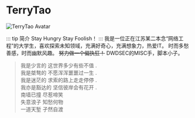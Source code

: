 # TerryTao

<img :src="$withBase('/member_avatar/TerryTao.jpg')" alt="TerryTao Avatar">

::: tip 简介
Stay Hungry Stay Foolish！
:::
我是一位正在江苏某二本念“网络工程”的大学生，喜欢探索未知领域，充满好奇心，充满想象力，热爱IT。
时而多愁善感，时而幽默风趣。
~~努力做一个偏执狂！~~
DWDSEC的MISC手，脚本小子。
> 我是少言的 这世界多少有些不值 .\
> 我是桀骜的 不愿浑浑噩噩过一生 .\
> 我是迷茫的 求索的路上走走停停 .\
> 我亦是豁达的 坚信彼岸会有花开 .\
> 南墙已撞 尽惹啼笑\
> 失意浪子 知愁何物\
> 一道天堑 孑然自渡